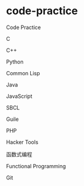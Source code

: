 # code-practice

Code Practice

C

C++

Python

Common Lisp

Java

JavaScript

SBCL

Guile

PHP

Hacker Tools

函数式编程

Functional Programming

Git
